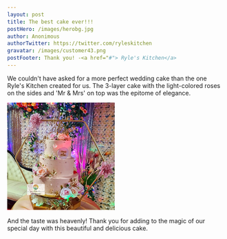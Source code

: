 ```yaml
---
layout: post
title: The best cake ever!!!
postHero: /images/herobg.jpg
author: Anonimous
authorTwitter: https://twitter.com/ryleskitchen
gravatar: /images/customer43.png
postFooter: Thank you! -<a href="#"> Ryle's Kitchen</a>
---
```



We couldn't have asked for a more perfect wedding cake than the one Ryle's Kitchen created for us. The 3-layer cake with the light-colored roses on the sides and 'Mr & Mrs' on top was the epitome of elegance.

<img class="pull-left" src="/images/041223-3.png" alt="wedding cake"><br>

And the taste was heavenly! Thank you for adding to the magic of our special day with this beautiful and delicious cake.